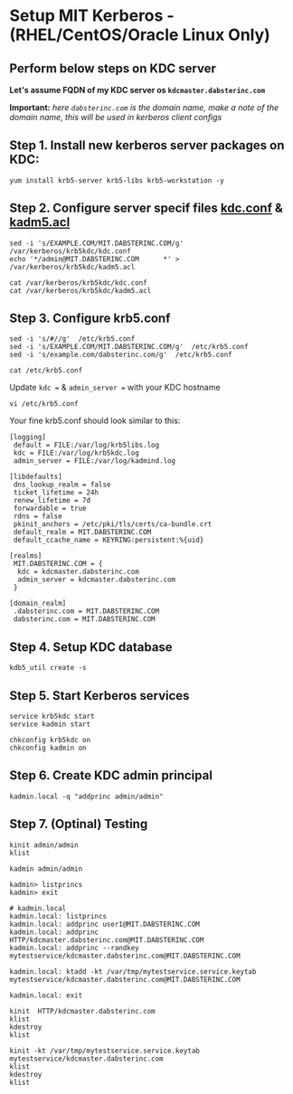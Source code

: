 # Setup MIT Kerberos - (RHEL/CentOS/Oracle Linux Only)


## Perform below steps on KDC server

__Let's assume FQDN of my KDC server os `kdcmaster.dabsterinc.com`__

__Important:__
_here `dabsterinc.com` is the domain name, make a note of the domain name, this will be used in kerberos client configs_



## Step 1. Install new kerberos server packages on KDC:
```
yum install krb5-server krb5-libs krb5-workstation -y

```

## Step 2. Configure server specif files [kdc.conf](https://web.mit.edu/kerberos/krb5-1.12/doc/admin/conf_files/kdc_conf.html) & [kadm5.acl](https://web.mit.edu/kerberos/krb5-1.12/doc/admin/conf_files/kadm5_acl.html)

```
sed -i 's/EXAMPLE.COM/MIT.DABSTERINC.COM/g' /var/kerberos/krb5kdc/kdc.conf
echo '*/admin@MIT.DABSTERINC.COM	  *' > /var/kerberos/krb5kdc/kadm5.acl
```

```
cat /var/kerberos/krb5kdc/kdc.conf
cat /var/kerberos/krb5kdc/kadm5.acl
```

## Step 3. Configure krb5.conf

```
sed -i 's/#//g'  /etc/krb5.conf
sed -i 's/EXAMPLE.COM/MIT.DABSTERINC.COM/g'  /etc/krb5.conf
sed -i 's/example.com/dabsterinc.com/g'  /etc/krb5.conf

cat /etc/krb5.conf
```

Update `kdc =` & `admin_server =` with your KDC hostname

```
vi /etc/krb5.conf

```
Your fine krb5.conf should look similar to this:
```
[logging]
 default = FILE:/var/log/krb5libs.log
 kdc = FILE:/var/log/krb5kdc.log
 admin_server = FILE:/var/log/kadmind.log

[libdefaults]
 dns_lookup_realm = false
 ticket_lifetime = 24h
 renew_lifetime = 7d
 forwardable = true
 rdns = false
 pkinit_anchors = /etc/pki/tls/certs/ca-bundle.crt
 default_realm = MIT.DABSTERINC.COM
 default_ccache_name = KEYRING:persistent:%{uid}

[realms]
 MIT.DABSTERINC.COM = {
  kdc = kdcmaster.dabsterinc.com
  admin_server = kdcmaster.dabsterinc.com
 }

[domain_realm]
 .dabsterinc.com = MIT.DABSTERINC.COM
 dabsterinc.com = MIT.DABSTERINC.COM
```


## Step 4. Setup KDC database

```
kdb5_util create -s

```
## Step 5. Start Kerberos services

```
service krb5kdc start
service kadmin start

chkconfig krb5kdc on
chkconfig kadmin on

```

## Step 6. Create KDC admin principal

```
kadmin.local -q "addprinc admin/admin"

```

## Step 7. (Optinal) Testing

```
kinit admin/admin
klist
```

```
kadmin admin/admin

```

```
kadmin> listprincs
kadmin> exit

```

```
# kadmin.local
kadmin.local: listprincs
kadmin.local: addprinc user1@MIT.DABSTERINC.COM
kadmin.local: addprinc HTTP/kdcmaster.dabsterinc.com@MIT.DABSTERINC.COM
kadmin.local: addprinc --randkey  mytestservice/kdcmaster.dabsterinc.com@MIT.DABSTERINC.COM

kadmin.local: ktadd -kt /var/tmp/mytestservice.service.keytab  mytestservice/kdcmaster.dabsterinc.com@MIT.DABSTERINC.COM

kadmin.local: exit
```

```
kinit  HTTP/kdcmaster.dabsterinc.com
klist
kdestroy
klist

kinit -kt /var/tmp/mytestservice.service.keytab  mytestservice/kdcmaster.dabsterinc.com
klist
kdestroy
klist
```


